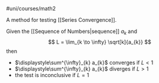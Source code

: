 #uni/courses/math2 

A method for testing [[Series Convergence]]. 

Given the [[Sequence of Numbers|sequence]] $a_{k}$ and
$$
L = \lim_{k \to \infty} \sqrt[k]{a_{k}}
$$
then
- $\displaystyle\sum^{\infty}_{k} a_{k}$ converges if $L < 1$
- $\displaystyle\sum^{\infty}_{k} a_{k}$ diverges if $L > 1$
- the test is inconclusive if $L=1$